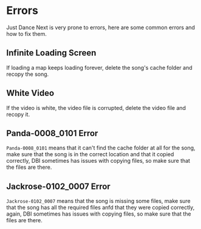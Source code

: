 # Errors
Just Dance Next is very prone to errors, here are some common errors and how to fix them.

## Infinite Loading Screen
If loading a map keeps loading forever, delete the song's cache folder and recopy the song.

## White Video
If the video is white, the video file is corrupted, delete the video file and recopy it.

## Panda-0008_0101 Error
``Panda-0008_0101`` means that it can't find the cache folder at all for the song,
make sure that the song is in the correct location and that it copied correctly,
DBI sometimes has issues with copying files, so make sure that the files are there.

## Jackrose-0102_0007 Error
``Jackrose-0102_0007`` means that the song is missing some files,
make sure that the song has all the required files anfd that they were copied correctly,
again, DBI sometimes has issues with copying files, so make sure that the files are there.